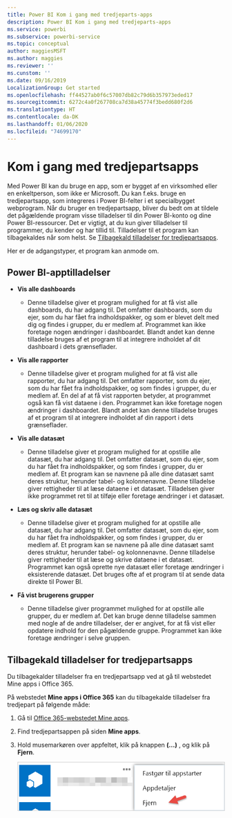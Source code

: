 ```yaml
---
title: Power BI Kom i gang med tredjeparts-apps
description: Power BI Kom i gang med tredjeparts-apps
ms.service: powerbi
ms.subservice: powerbi-service
ms.topic: conceptual
author: maggiesMSFT
ms.author: maggies
ms.reviewer: ''
ms.cunstom: ''
ms.date: 09/16/2019
LocalizationGroup: Get started
ms.openlocfilehash: ff44527ab0f6c57007db82c79d6b357973eded17
ms.sourcegitcommit: 6272c4a0f267708ca7d38a45774f3bedd680f2d6
ms.translationtype: HT
ms.contentlocale: da-DK
ms.lasthandoff: 01/06/2020
ms.locfileid: "74699170"
---
```

# <a name="get-started-with-third-party-apps"></a>Kom i gang med tredjepartsapps

Med Power BI kan du bruge en app, som er bygget af en virksomhed eller en enkeltperson, som ikke er Microsoft. Du kan f.eks. bruge en tredjepartsapp, som integreres i Power BI-felter i et specialbygget webprogram. Når du bruger en tredjepartsapp, bliver du bedt om at tildele det pågældende program visse tilladelser til din Power BI-konto og dine Power BI-ressourcer. Det er vigtigt, at du kun giver tilladelser til programmer, du kender og har tillid til. Tilladelser til et program kan tilbagekaldes når som helst. Se [Tilbagekald tilladelser for tredjepartsapps](#revoke).

Her er de adgangstyper, et program kan anmode om.

## <a name="power-bi-app-permissions"></a>Power BI-apptilladelser

* **Vis alle dashboards**
  
  * Denne tilladelse giver et program mulighed for at få vist alle dashboards, du har adgang til. Det omfatter dashboards, som du ejer, som du har fået fra indholdspakker, og som er blevet delt med dig og findes i grupper, du er medlem af. Programmet kan ikke foretage nogen ændringer i dashboardet. Blandt andet kan denne tilladelse bruges af et program til at integrere indholdet af dit dashboard i dets grænseflader.

* **Vis alle rapporter**
  
  * Denne tilladelse giver et program mulighed for at få vist alle rapporter, du har adgang til. Det omfatter rapporter, som du ejer, som du har fået fra indholdspakker, og som findes i grupper, du er medlem af. En del af at få vist rapporten betyder, at programmet også kan få vist dataene i den. Programmet kan ikke foretage nogen ændringer i dashboardet. Blandt andet kan denne tilladelse bruges af et program til at integrere indholdet af din rapport i dets grænseflader.

* **Vis alle datasæt**
  
  * Denne tilladelse giver et program mulighed for at opstille alle datasæt, du har adgang til. Det omfatter datasæt, som du ejer, som du har fået fra indholdspakker, og som findes i grupper, du er medlem af. Et program kan se navnene på alle dine datasæt samt deres struktur, herunder tabel- og kolonnenavne. Denne tilladelse giver rettigheder til at læse dataene i et datasæt. Tilladelsen giver ikke programmet ret til at tilføje eller foretage ændringer i et datasæt.
* **Læs og skriv alle datasæt**
  
  * Denne tilladelse giver et program mulighed for at opstille alle datasæt, du har adgang til. Det omfatter datasæt, som du ejer, som du har fået fra indholdspakker, og som findes i grupper, du er medlem af. Et program kan se navnene på alle dine datasæt samt deres struktur, herunder tabel- og kolonnenavne. Denne tilladelse giver rettigheder til at læse og skrive dataene i et datasæt. Programmet kan også oprette nye datasæt eller foretage ændringer i eksisterende datasæt. Det bruges ofte af et program til at sende data direkte til Power BI.

* **Få vist brugerens grupper**
  
  * Denne tilladelse giver programmet mulighed for at opstille alle grupper, du er medlem af. Det kan bruge denne tilladelse sammen med nogle af de andre tilladelser, der er angivet, for at få vist eller opdatere indhold for den pågældende gruppe. Programmet kan ikke foretage ændringer i selve gruppen.

<a name="revoke"/>

## <a name="revoke-third-party-app-permissions"></a>Tilbagekald tilladelser for tredjepartsapps

Du tilbagekalder tilladelser fra en tredjepartsapp ved at gå til webstedet Mine apps i Office 365.

På webstedet **Mine apps i Office 365** kan du tilbagekalde tilladelser fra tredjepart på følgende måde:

1. Gå til [Office 365-webstedet Mine apps](https://portal.office.com/myapps).

2. Find tredjepartsappen på siden **Mine apps**.

3. Hold musemarkøren over appfeltet, klik på knappen **(...)** , og klik på **Fjern**.

   ![Fjern](media/service-power-bi-get-started-third-party-apps/remove.png)